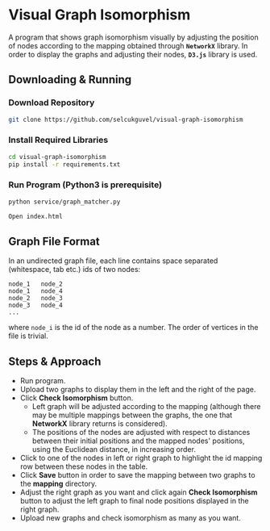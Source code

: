 # Visual Graph Isomorphism

A program that shows graph isomorphism visually by adjusting the position of nodes according to the mapping obtained through **`NetworkX`** library. In order to display the graphs and adjusting their nodes, **`D3.js`** library is used.

## Downloading & Running

### Download Repository

```bash 
git clone https://github.com/selcukguvel/visual-graph-isomorphism
```

### Install Required Libraries

```bash  
cd visual-graph-isomorphism
pip install -r requirements.txt
```

### Run Program (Python3 is prerequisite)

```bash   
python service/graph_matcher.py
```
```bash   
Open index.html
```

## Graph File Format

In an undirected graph file, each line contains space separated (whitespace, tab etc.) ids of two nodes:
```
node_1   node_2
node_1   node_4
node_2   node_3
node_3   node_4
...
```
where `node_i` is the id of the node as a number. The order of vertices in the file is trivial.

## Steps & Approach

- Run program.
- Upload two graphs to display them in the left and the right of the page.
- Click **Check Isomorphism** button.
  - Left graph will be adjusted according to the mapping (although there may be multiple mappings between the graphs, the one that **NetworkX** library returns is considered).
  - The positions of the nodes are adjusted with respect to distances between their initial positions and the mapped nodes' positions, using the Euclidean distance, in increasing order.
- Click to one of the nodes in left or right graph to highlight the id mapping row between these nodes in the table.
- Click **Save** button in order to save the mapping between two graphs to the **mapping** directory.
- Adjust the right graph as you want and click again **Check Isomorphism** button to adjust the left graph to final node positions displayed in the right graph.
- Upload new graphs and check isomorphism as many as you want. 
